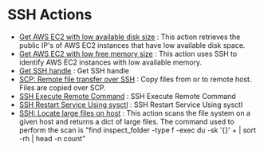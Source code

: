 # SSH Actions
* [Get AWS EC2 with low available disk size](https://github.com/unskript/Awesome-CloudOps-Automation/SSH/legos/ssh_get_ec2_instances_with_low_available_disk_size/README.md) : This action retrieves the public IP's of AWS EC2 instances that have low available disk space.
* [Get AWS EC2 with low free memory size](https://github.com/unskript/Awesome-CloudOps-Automation/SSH/legos/ssh_get_ec2_instances_with_low_memory_size/README.md) : This action uses SSH to identify AWS EC2 instances with low available memory.
* [Get SSH handle](https://github.com/unskript/Awesome-CloudOps-Automation/SSH/legos/ssh_get_handle/README.md) : Get SSH handle
* [SCP: Remote file transfer over SSH](https://github.com/unskript/Awesome-CloudOps-Automation/SSH/legos/ssh_scp/README.md) : Copy files from or to remote host. Files are copied over SCP.
* [SSH Execute Remote Command](https://github.com/unskript/Awesome-CloudOps-Automation/SSH/legos/ssh_execute_remote_command/README.md) : SSH Execute Remote Command
* [SSH Restart Service Using sysctl](https://github.com/unskript/Awesome-CloudOps-Automation/SSH/legos/ssh_restart_service_using_sysctl/README.md) : SSH Restart Service Using sysctl
* [SSH: Locate large files on host](https://github.com/unskript/Awesome-CloudOps-Automation/SSH/legos/ssh_find_large_files/README.md) : This action scans the file system on a given host and returns a dict of large files. The command used to perform the scan is "find inspect_folder -type f -exec du -sk '{}' + | sort -rh | head -n count"
